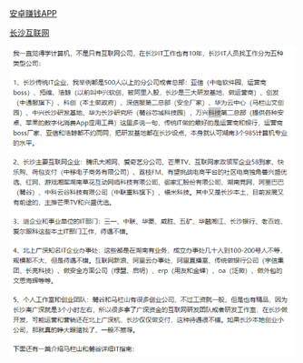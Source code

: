 [安卓赚钱APP](https://www.xuetianli.com/azzq/0_1_0.html)

[长沙互联网](https://www.zhihu.com/question/19658279/answer/774461636?utm_source=wechat_session)

![长沙企业](../image/changsha.png)